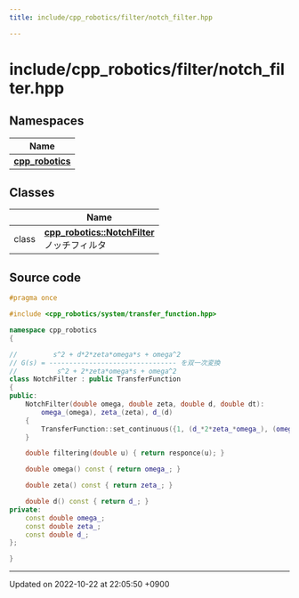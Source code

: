```yaml
---
title: include/cpp_robotics/filter/notch_filter.hpp

---
```


# include/cpp_robotics/filter/notch_filter.hpp



## Namespaces

| Name           |
| -------------- |
| **[cpp_robotics](/cpp_robotics/doxybook/Namespaces/namespacecpp__robotics/)**  |

## Classes

|                | Name           |
| -------------- | -------------- |
| class | **[cpp_robotics::NotchFilter](/cpp_robotics/doxybook/Classes/classcpp__robotics_1_1NotchFilter/)** <br>ノッチフィルタ  |




## Source code

```cpp
#pragma once

#include <cpp_robotics/system/transfer_function.hpp>

namespace cpp_robotics
{

//         s^2 + d*2*zeta*omega*s + omega^2
// G(s) = -------------------------------- を双一次変換
//          s^2 + 2*zeta*omega*s + omega^2
class NotchFilter : public TransferFunction
{
public:
    NotchFilter(double omega, double zeta, double d, double dt):
        omega_(omega), zeta_(zeta), d_(d)
    {
        TransferFunction::set_continuous({1, (d_*2*zeta_*omega_), (omega_*omega_)}, {1, (2*zeta_*omega_), (omega_*omega_)}, dt);
    }

    double filtering(double u) { return responce(u); } 

    double omega() const { return omega_; }

    double zeta() const { return zeta_; }

    double d() const { return d_; }
private:
    const double omega_;
    const double zeta_;
    const double d_;
};

}
```


-------------------------------

Updated on 2022-10-22 at 22:05:50 +0900
